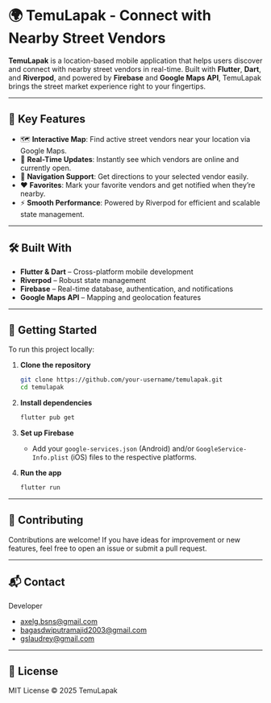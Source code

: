 # 🌍 TemuLapak - Connect with Nearby Street Vendors

**TemuLapak** is a location-based mobile application that helps users discover and connect with nearby street vendors in real-time. Built with **Flutter**, **Dart**, and **Riverpod**, and powered by **Firebase** and **Google Maps API**, TemuLapak brings the street market experience right to your fingertips.

---

## 🚀 Key Features

- 🗺️ **Interactive Map**: Find active street vendors near your location via Google Maps.
- 🔔 **Real-Time Updates**: Instantly see which vendors are online and currently open.
- 🧭 **Navigation Support**: Get directions to your selected vendor easily.
- ❤️ **Favorites**: Mark your favorite vendors and get notified when they’re nearby.
- ⚡ **Smooth Performance**: Powered by Riverpod for efficient and scalable state management.

---

## 🛠️ Built With

- **Flutter & Dart** – Cross-platform mobile development
- **Riverpod** – Robust state management
- **Firebase** – Real-time database, authentication, and notifications
- **Google Maps API** – Mapping and geolocation features

---

## 🚧 Getting Started

To run this project locally:

1. **Clone the repository**
   ```bash
   git clone https://github.com/your-username/temulapak.git
   cd temulapak
   ```

2. **Install dependencies**
   ```bash
   flutter pub get
   ```

3. **Set up Firebase**
   - Add your `google-services.json` (Android) and/or `GoogleService-Info.plist` (iOS) files to the respective platforms.

4. **Run the app**
   ```bash
   flutter run
   ```

---

## 🤝 Contributing

Contributions are welcome! If you have ideas for improvement or new features, feel free to open an issue or submit a pull request.

---

## 📬 Contact

Developer 
- axelg.bsns@gmail.com
- bagasdwiputramajid2003@gmail.com
- gslaudrey@gmail.com

---

## 📄 License

MIT License © 2025 TemuLapak
